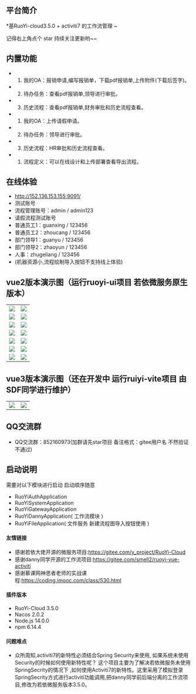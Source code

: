 
## 平台简介
*基RuoYi-cloud3.5.0 + activiti7 的工作流管理 ~

记得右上角点个 star 持续关注更新哟~~
## 内置功能
* 1.  我的OA：报销申请,编写报销单，下载pdf报销单,上传附件(下载后签字)。
* 2.  待办任务：查看pdf报销单,领导进行审批。
* 3.  历史流程：查看pdf报销单,财务审批和历史流程查看。
  
* 1.  我的OA：上传请假申请。
* 2.  待办任务：领导进行审批。
* 3.  历史流程：HR审批和历史流程查看。
  
* 1.  流程定义：可以在线设计和上传部署查看导出流程。
## 在线体验
* http://152.136.153.155:9091/
* 测试账号
* 流程管理账号：admin / admin123
* 请假流程测试账号
* 普通员工1：guanxing / 123456
* 普通员工2：zhoucang / 123456
* 部门领导1：guanyu / 123456
* 部门领导2：zhaoyun / 123456
* 人事：zhugeliang / 123456
* (机器资源小,流程绘制导入按钮不支持线上体验)
## vue2版本演示图（运行ruoyi-ui项目 若依微服务原生版本）
<table>
    <tr>
        <td><img src="https://image-1304556315.cos.ap-beijing.myqcloud.com/baoxiao01.png"/></td>
        <td><img src="https://image-1304556315.cos.ap-beijing.myqcloud.com/baoxiao-02.png"/></td>
    </tr>
    <tr>
        <td><img src="https://image-1304556315.cos.ap-beijing.myqcloud.com/baoxiao03.png"/></td>
        <td><img src="https://image-1304556315.cos.ap-beijing.myqcloud.com/oa_list.png"/></td>
    </tr>
    <tr>
        <td><img src="https://image-1304556315.cos.ap-beijing.myqcloud.com/task_list2.png"/></td>
        <td><img src="https://image-1304556315.cos.ap-beijing.myqcloud.com/task_approvel.png"/></td>
    </tr>
    <tr>
        <td><img src="https://image-1304556315.cos.ap-beijing.myqcloud.com/task_approvel3.png"/></td>
        <td><img src="https://image-1304556315.cos.ap-beijing.myqcloud.com/his_info.png"/></td>
    </tr>
    <tr>
        <td><img src="https://image-1304556315.cos.ap-beijing.myqcloud.com/oa_pic1.png"/></td>
        <td><img src="https://image-1304556315.cos.ap-beijing.myqcloud.com/oa_pic02.png"/></td>
    </tr>
    <tr>
        <td><img src="https://image-1304556315.cos.ap-beijing.myqcloud.com/dingyi-caidan.png"/></td>
        <td><img src="https://image-1304556315.cos.ap-beijing.myqcloud.com/dingyi-shangchuan.png"/></td>
    </tr>
    <tr>
        <td><img src="https://image-1304556315.cos.ap-beijing.myqcloud.com/dingyi-bushu.png"/></td>
        <td><img src="https://image-1304556315.cos.ap-beijing.myqcloud.com/dingyi-huizhi.png"/></td>
    </tr>
</table>

## vue3版本演示图（还在开发中 运行ruiyi-vite项目 由SDF同学进行维护）
<table>
    <tr>
        <td><img src="https://image-1304556315.cos.ap-beijing.myqcloud.com/vue301.png"/></td>
        <td><img src="https://image-1304556315.cos.ap-beijing.myqcloud.com/vue302.png"/></td>
    </tr>
</table>

## QQ交流群
* QQ交流群：852160973(加群请先star项目 备注格式：gitee用户名 不然验证不通过)
## 启动说明
需要对以下模块进行启动 启动顺序随意
* RuoYiAuthApplication
* RuoYiSystemApplication
* RuoYiGatewayApplication
* RuoYiDannyApplication( 工作流模块 )
* RuoYiFileApplication( 文件服务 新建流程图导入按钮使用 )
#### 友情链接
* 感谢若依大佬开源的微服务项目:https://gitee.com/y_project/RuoYi-Cloud
* 感谢danny同学开源的工作流项目:https://gitee.com/smell2/ruoyi-vue-activiti
* 感谢慕课网神思者老师的实战课程:https://coding.imooc.com/class/530.html
#### 插件版本
* RuoYi-Cloud 3.5.0
* Nacos 2.0.2
* Node.js 14.0.0
* npm 6.14.4
#### 问题难点
* 众所周知,activiti7的新特性必须结合Spring Security来使用, 如果系统未使用Security的时候如何使用新特性呢？
  这个项目主要为了解决若依微服务未使用SpringSecrity的情况下 ,如何使用Activiti7的新特性。这里采用了模拟登录
  SpringSecrity方式进行activiti功能调用,把danny同学前后端分离的工作流项目,修改为若依微服务版本3.5.0。
